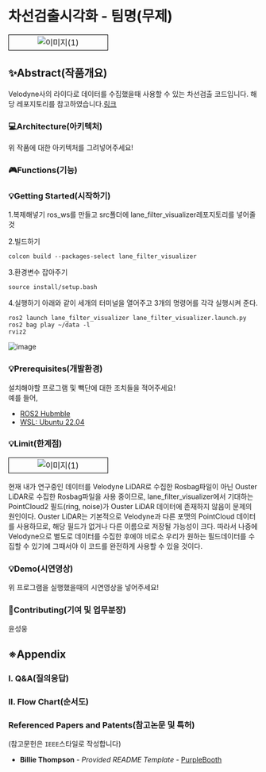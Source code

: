 # 차선검출시각화 - 팀명(무제)
<table style="width: 100%; border-collapse: collapse;" align="center"  >
        <tr>
            <td style="width: 50%; text-align: center; vertical-align: middle; border: 1px solid #000;">
                <img src="https://github.com/user-attachments/assets/148b570a-adec-4d39-95b2-1c235b2e1763" alt="이미지(1)" style="max-width: 100%; height: auto;">
            </td>
        </tr>
</table>

## ✨Abstract(작품개요)
Velodyne사의 라이다로 데이터를 수집했을때 사용할 수 있는 차선검출 코드입니다.
해당 레포지토리를 참고하였습니다.[링크](https://github.com/kwh950724/lidar_lane_detector/tree/master)

### 💻Architecture(아키텍처)

위 작품에 대한 아키텍처를 그려넣어주세요!

### 🎮Functions(기능)

### 💡Getting Started(시작하기)
1.복제해넣기
ros_ws를 만들고 src폴더에 lane_filter_visualizer레포지토리를 넣어줄것

2.빌드하기
```
colcon build --packages-select lane_filter_visualizer
```
3.환경변수 잡아주기
```
source install/setup.bash
```

4.실행하기
아래와 같이 세개의 터미널을 열어주고 3개의 명령어를 각각 실행시켜 준다.
```
ros2 launch lane_filter_visualizer lane_filter_visualizer.launch.py
ros2 bag play ~/data -l
rviz2
```
![image](https://github.com/user-attachments/assets/b83d5b6f-672c-48af-9036-db758b33454a)



### 💡Prerequisites(개발환경)

설치해야할 프로그램 및 빽단에 대한 조치들을 적어주세요!<br>
예를 들어,
- [ROS2 Hubmble](#)
- [WSL: Ubuntu 22.04](#)


### 💡Limit(한계점)
<table style="width: 100%; border-collapse: collapse;" align="center"  >
        <tr>
            <td style="width: 50%; text-align: center; vertical-align: middle; border: 1px solid #000;">
                <img src="https://github.com/user-attachments/assets/4adf09bc-466d-44c6-850b-584697a70d60" alt="이미지(1)" style="max-width: 100%; height: auto;">
            </td>
        </tr>
</table>
현재 내가 연구중인 데이터를 Velodyne LiDAR로 수집한 Rosbag파일이 아닌 Ouster LiDAR로 수집한 Rosbag파일을 사용 중이므로, lane_filter_visualizer에서 기대하는 PointCloud2 필드(ring, noise)가 Ouster LiDAR 데이터에 존재하지 않음이 문제의 원인이다.
Ouster LiDAR는 기본적으로 Velodyne과 다른 포맷의 PointCloud 데이터를 사용하므로, 해당 필드가 없거나 다른 이름으로 저장될 가능성이 크다.
따라서 나중에 Velodyne으로 별도로 데이터를 수집한 후에야 비로소 우리가 원하는 필드데이터를 수집할 수 있기에 그때서야 이 코드를 완전하게 사용할 수 있을 것이다.

### 💡Demo(시연영상)

위 프로그램을 실행했을때의 시연영상을 넣어주세요!


### 📑Contributing(기여 및 업무분장)
윤성웅


## ※Appendix

### I. Q&A(질의응답)

### II. Flow Chart(순서도)

### Referenced Papers and Patents(참고논문 및 특허)
(참고문헌은 `IEEE`스타일로 작성합니다)

  - **Billie Thompson** - *Provided README Template* -
    [PurpleBooth](https://github.com/PurpleBooth)





